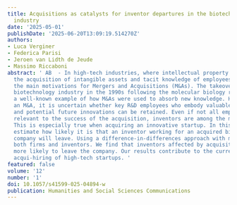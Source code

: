```yaml
---
title: Acquisitions as catalysts for inventor departures in the biotechnology 
  industry
date: '2025-05-01'
publishDate: '2025-06-20T13:09:19.514270Z'
authors:
- Luca Verginer
- Federica Parisi
- Jeroen van Lidth de Jeude
- Massimo Riccaboni
abstract: ' AB  - In high-tech industries, where intellectual property is crucial,
  the acquisition of intangible assets and tacit knowledge of employees is one of
  the main motivations for Mergers and Acquisitions (M&As). The takeover wave in the
  biotechnology industry in the 1990s following the molecular biology revolution is
  a well-known example of how M&As were used to absorb new knowledge. However, after
  an M&A, it is uncertain whether key R&D employees who embody valuable knowledge
  and potential future innovations can be retained. Even if not all employees are
  relevant to the success of the acquisition, inventors are among the most valuable.
  This is especially true when acquiring an innovative startup. In this paper, we
  estimate how likely it is that an inventor working for an acquired biotechnology
  company will leave. Using a difference-in-differences approach with matching for
  both firms and inventors. We find that inventors affected by acquisitions are 20%
  more likely to leave the company. Our results contribute to the current debate on
  acqui-hiring of high-tech startups. '
featured: false
volume: '12'
number: '1'
doi: 10.1057/s41599-025-04894-w
publication: Humanities and Social Sciences Communications
---
```

